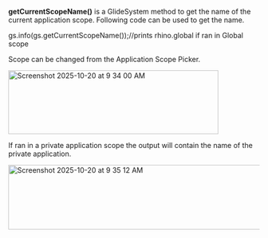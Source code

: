 **getCurrentScopeName()** is a GlideSystem method to get the name of the current application scope. Following code can be used to get the name.

gs.info(gs.getCurrentScopeName());//prints rhino.global if ran in Global scope

Scope can be changed from the Application Scope Picker.

<img width="421" height="128" alt="Screenshot 2025-10-20 at 9 34 00 AM" src="https://github.com/user-attachments/assets/03b198a9-c689-4865-b68c-a397e1ea44ea" />

If ran in a private application scope the output will contain the name of the private application.

<img width="1308" height="130" alt="Screenshot 2025-10-20 at 9 35 12 AM" src="https://github.com/user-attachments/assets/761a0b03-3ebc-40fc-b518-d3dce0c691a8" />


